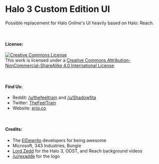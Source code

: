 # Halo 3 Custom Edition UI

Possible replacement for Halo Online's UI heavily based on Halo: Reach.

&nbsp;

#### License:
<a rel="license" href="http://creativecommons.org/licenses/by-nc-sa/4.0/"><img alt="Creative Commons License" style="border-width:0" src="https://i.creativecommons.org/l/by-nc-sa/4.0/88x31.png" /></a><br />This work is licensed under a <a rel="license" href="http://creativecommons.org/licenses/by-nc-sa/4.0/">Creative Commons Attribution-NonCommercial-ShareAlike 4.0 International License</a>.

&nbsp;

#### Find Us:

* Reddit:  <a href="http://reddit.com/user/thefeeltrain">/u/thefeeltrain</a> and <a href="http://reddit.com/user/Shadowfita">/u/Shadowfita</a>
* Twitter: <a href="http://twitter.com/TheFeelTrain">TheFeelTrain</a>
* Website:  <a href="http://eriq.co">eriq.co</a>

&nbsp;

#### Credits:
* The <a href="https://github.com/FishPhd/DewritoLauncher">ElDewrito</a> developers for being awesome
* Microsoft, 343 Industries, Bungie
* <a href="http://twitter.com/zeddikins">Lord Zedd</a> for the Halo 3, ODST, and Reach background videos
* <a href="http://reddit.com/user/rexadde">/u/rexadde</a> for the logo
